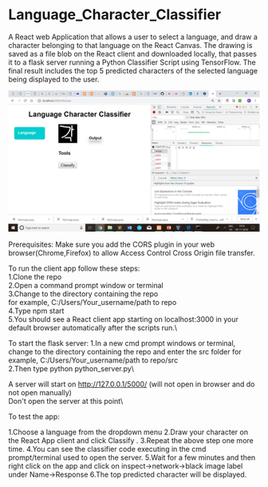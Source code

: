 # Language_Character_Classifier
A React web Application that allows a user to select a language, and draw a character belonging to that language on the React Canvas. The drawing is saved as a file blob on the React client and downloaded locally, that passes it to a flask server running a Python Classifier Script using TensorFlow. The final result includes the top 5 predicted characters of the selected language being displayed to the user.

![alt text](https://github.com/PRISHIta123/Language_Character_Classifier/blob/master/Project1.jpeg.jpg)

Prerequisites:
Make sure you add the CORS plugin in your web browser(Chrome,Firefox) to allow Access Control Cross Origin file transfer.

To run the client app follow these steps:\
1.Clone the repo\
2.Open a command prompt window or terminal\
3.Change to the directory containing the repo\
  for example, C:/Users/Your_username/path to repo\
4.Type npm start\
5.You should see a React client app starting on localhost:3000 in your default browser automatically after the scripts run.\

To start the flask server:
1.In a new cmd prompt windows or terminal, change to the directory containing the repo and enter the src folder
  for example, C:/Users/Your_username/path to repo/src\
2.Then type python python_server.py\

A server will start on http://127.0.0.1/5000/ (will not open in browser and do not open manually)\
Don't open the server at this point\

To test the app:

1.Choose a language from the dropdown menu
2.Draw your character on the React App client and click Classify .
3.Repeat the above step one more time.
4.You can see the classifier code executing in the cmd prompt/terminal used to open the server.
5.Wait for a few minutes and then right click on the app and click on inspect->network->black image label under Name->Response
6.The top predicted character will be displayed.








